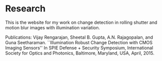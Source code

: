 # Research

This is the website for my work on change detection in rolling shutter and motion blur images with illumination variation.

Publications:
Vijay Rengarajan, Sheetal B. Gupta, A.N. Rajagopalan, and Guna Seetharaman. ``Illumination Robust Change Detection with CMOS Imaging Sensors'' In SPIE Defense + Security Symposium, International Society for Optics and Photonics, Baltimore, Maryland, USA, April, 2015.

